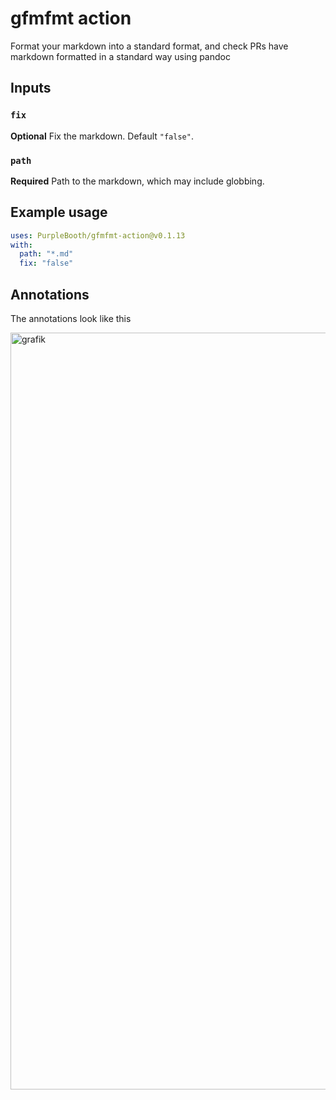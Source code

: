 # gfmfmt action

Format your markdown into a standard format, and check PRs have markdown
formatted in a standard way using pandoc

## Inputs

### `fix`

**Optional** Fix the markdown. Default `"false"`.

### `path`

**Required** Path to the markdown, which may include globbing.

## Example usage

``` yaml
uses: PurpleBooth/gfmfmt-action@v0.1.13
with:
  path: "*.md"
  fix: "false"
```

## Annotations

The annotations look like this

<img width="1211" alt="grafik" src="https://user-images.githubusercontent.com/133327/121780729-f2e1f580-cba1-11eb-971e-b6c64661af3f.png">
